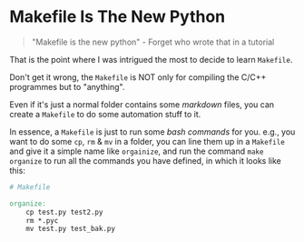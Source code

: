 # Makefile Is The New Python

> "Makefile is the new python" - Forget who wrote that in a tutorial

That is the point where I was intrigued the most to decide to learn `Makefile`.

Don't get it wrong,
the `Makefile` is NOT only for compiling the C/C++ programmes but to "anything".

Even if it's just a normal folder contains some _markdown_ files, you can create a `Makefile` to do some automation stuff to it.

In essence, a `Makefile` is just to run some _bash commands_ for you.
e.g., you want to do some `cp`, `rm` & `mv` in a folder, you can line them up in a `Makefile` and give it a simple name like `orgainize`, and run the command `make organize` to run all the commands you have defined, in which it looks like this:
```Makefile
# Makefile

organize:
    cp test.py test2.py
    rm *.pyc
    mv test.py test_bak.py
```
